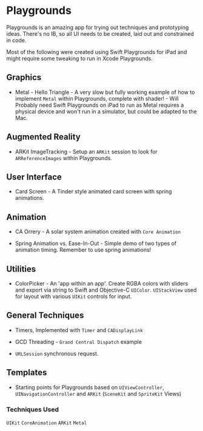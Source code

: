# Playgrounds

Playgrounds is an amazing app for trying out techniques and prototyping ideas. There's no IB, so all UI needs to be created, laid out and constrained in code.

Most of the following were created using Swift Playgrounds for iPad and might require some tweaking to run in Xcode Playgrounds.

## Graphics

* Metal - Hello Triangle - A very slow but fully working example of how to implement `Metal` within Playgrounds, complete with shader! - Will Probably need Swift Playgrounds on iPad to run as Metal requires a physical device and won't run in a simulator, but could be adapted to the Mac.

## Augmented Reality

* ARKit ImageTracking - Setup an `ARKit` session to look for `ARReferenceImages` within Playgrounds.

## User Interface

* Card Screen - A Tinder style animated card screen with spring animations.

## Animation

* CA Orrery - A solar system animation created with `Core Animation`

* Spring Animation vs. Ease-In-Out - Simple demo of two types of animation timing. Remember to use spring animations!

## Utilities 

* ColorPicker - An 'app within an app'. Create RGBA colors with sliders and export via string to Swift and Objective-C `UIColor`. `UIStackView` used for layout with various `UIKit` controls for input.

## General Techniques

* Timers, Implemented with `Timer` and `CADisplayLink`

* GCD Threading - `Grand Central Dispatch` example

* `URLSession` synchronous request.

## Templates

* Starting points for Playgrounds based on `UIViewController`, `UINavigationController` and `ARKit` (`SceneKit` and `SpriteKit` Views)


### Techniques Used
`UIKit` `CoreAnimation` `ARKit` `Metal` 
